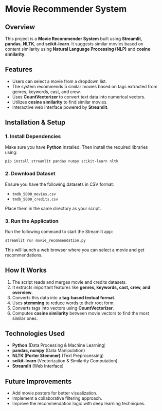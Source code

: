 # Movie Recommender System

## Overview
This project is a **Movie Recommender System** built using **Streamlit**, **pandas**, **NLTK**, and **scikit-learn**. It suggests similar movies based on content similarity using **Natural Language Processing (NLP)** and **cosine similarity**.

## Features
- Users can select a movie from a dropdown list.
- The system recommends 5 similar movies based on tags extracted from genres, keywords, cast, and crew.
- Uses **CountVectorizer** to convert text data into numerical vectors.
- Utilizes **cosine similarity** to find similar movies.
- Interactive web interface powered by **Streamlit**.

## Installation & Setup
### 1. Install Dependencies
Make sure you have **Python** installed. Then install the required libraries using:
```bash
pip install streamlit pandas numpy scikit-learn nltk
```

### 2. Download Dataset
Ensure you have the following datasets in CSV format:
- `tmdb_5000_movies.csv`
- `tmdb_5000_credits.csv`

Place them in the same directory as your script.

### 3. Run the Application
Run the following command to start the Streamlit app:
```bash
streamlit run movie_recommendation.py
```
This will launch a web browser where you can select a movie and get recommendations.

## How It Works
1. The script reads and merges movie and credits datasets.
2. It extracts important features like **genres, keywords, cast, crew, and overview**.
3. Converts this data into a **tag-based textual format**.
4. Uses **stemming** to reduce words to their root form.
5. Converts tags into vectors using **CountVectorizer**.
6. Computes **cosine similarity** between movie vectors to find the most similar ones.

## Technologies Used
- **Python** (Data Processing & Machine Learning)
- **pandas, numpy** (Data Manipulation)
- **NLTK (Porter Stemmer)** (Text Preprocessing)
- **scikit-learn** (Vectorization & Similarity Computation)
- **Streamlit** (Web Interface)

## Future Improvements
- Add movie posters for better visualization.
- Implement a collaborative filtering approach.
- Improve the recommendation logic with deep learning techniques.




